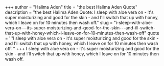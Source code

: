 +++
author = "Halima Aden"
title = "the best Halima Aden Quote"
description = "the best Halima Aden Quote: I sleep with aloe vera on - it's super moisturizing and good for the skin - and I'll switch that up with honey, which I leave on for 10 minutes then wash off."
slug = "i-sleep-with-aloe-vera-on---its-super-moisturizing-and-good-for-the-skin---and-ill-switch-that-up-with-honey-which-i-leave-on-for-10-minutes-then-wash-off"
quote = '''I sleep with aloe vera on - it's super moisturizing and good for the skin - and I'll switch that up with honey, which I leave on for 10 minutes then wash off.'''
+++
I sleep with aloe vera on - it's super moisturizing and good for the skin - and I'll switch that up with honey, which I leave on for 10 minutes then wash off.
